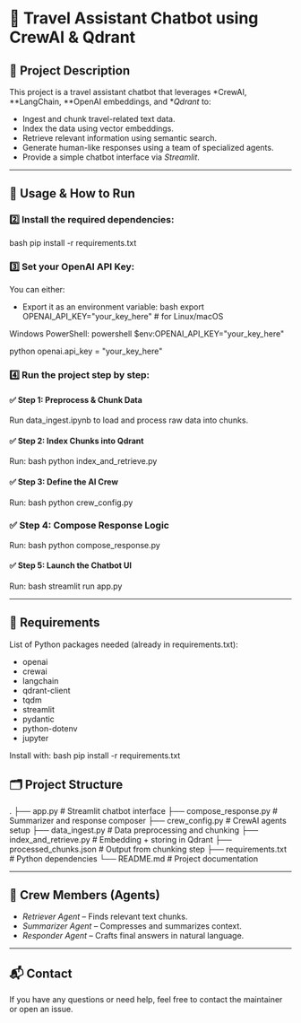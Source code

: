 # 🧠 Travel Assistant Chatbot using CrewAI & Qdrant

## 📌 Project Description
This project is a travel assistant chatbot that leverages *CrewAI, **LangChain, **OpenAI embeddings, and **Qdrant* to:
- Ingest and chunk travel-related text data.
- Index the data using vector embeddings.
- Retrieve relevant information using semantic search.
- Generate human-like responses using a team of specialized agents.
- Provide a simple chatbot interface via *Streamlit*.

---

## 🚀 Usage & How to Run
### 2️⃣ Install the required dependencies:
bash
pip install -r requirements.txt


### 3️⃣ Set your OpenAI API Key:
You can either:
- Export it as an environment variable:
  bash
  export OPENAI_API_KEY="your_key_here"  # for Linux/macOS
  
 Windows PowerShell:
  powershell
  $env:OPENAI_API_KEY="your_key_here"
  

  python
  openai.api_key = "your_key_here"
  

### 4️⃣ Run the project step by step:

#### ✅ Step 1: Preprocess & Chunk Data
Run data_ingest.ipynb to load and process raw data into chunks.

#### ✅ Step 2: Index Chunks into Qdrant
Run:
bash
python index_and_retrieve.py


#### ✅ Step 3: Define the AI Crew
Run:
bash
python crew_config.py
### ✅ Step 4: Compose Response Logic
Run:
bash
python compose_response.py


#### ✅ Step 5: Launch the Chatbot UI
Run:
bash
streamlit run app.py


---

## 🧾 Requirements

List of Python packages needed (already in requirements.txt):

- openai
- crewai
- langchain
- qdrant-client
- tqdm
- streamlit
- pydantic
- python-dotenv
- jupyter

Install with:
bash
pip install -r requirements.txt

## 🗂 Project Structure


.
├── app.py                     # Streamlit chatbot interface
├── compose_response.py       # Summarizer and response composer
├── crew_config.py            # CrewAI agents setup
├── data_ingest.py        # Data preprocessing and chunking
├── index_and_retrieve.py     # Embedding + storing in Qdrant
├── processed_chunks.json     # Output from chunking step
├── requirements.txt          # Python dependencies
└── README.md                 # Project documentation


---

## 🧠 Crew Members (Agents)

- *Retriever Agent* – Finds relevant text chunks.
- *Summarizer Agent* – Compresses and summarizes context.
- *Responder Agent* – Crafts final answers in natural language.

---

## 📬 Contact
If you have any questions or need help, feel free to contact the maintainer or open an issue.


